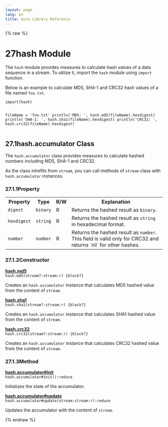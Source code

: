 ```yaml
---
layout: page
lang: en
title: Gura Library Reference
---
```


{% raw %}
<h1><span class="caption-index-1">27</span><a name="anchor-27"></a>hash Module</h1>
<p>
The <code>hash</code> module provides measures to calculate hash values of a data sequence in a stream. To utilize it, import the <code>hash</code> module using <code>import</code> function.
</p>
<p>
Below is an example to calculate MD5, SHA-1 and CRC32 hash values of a file named <code>foo.txt</code>.
</p>
<pre><code>import(hash)

fileName = 'foo.txt'
println('MD5: ', hash.md5(fileName).hexdigest)
println('SHA-1: ', hash.sha1(fileName).hexdigest)
println('CRC32: ', hash.crc32(fileName).hexdigest)
</code></pre>
<h2><span class="caption-index-2">27.1</span><a name="anchor-27-1"></a>hash.accumulator Class</h2>
<p>
The <code>hash.accumulator</code> class provides measures to calculate hashed numbers including MD5, SHA-1 and CRC32.
</p>
<p>
As the class inhefits from <code>stream</code>, you can call methods of <code>stream</code> class with <code>hash.accumulator</code> instances.
</p>
<h3><span class="caption-index-3">27.1.1</span><a name="anchor-27-1-1"></a>Property</h3>
<p>
<table>
<tr>
<th>
Property</th>
<th>
Type</th>
<th>
R/W</th>
<th>
Explanation</th>
</tr>


<tr>
<td>
<code>digest</code></td>
<td>
<code>binary</code></td>
<td>
R</td>

<td>
Returns the hashed result as <code>binary</code>.</td>
</tr>


<tr>
<td>
<code>hexdigest</code></td>
<td>
<code>string</code></td>
<td>
R</td>

<td>
Returns the hashed result as <code>string</code> in hexadecimal format.</td>
</tr>


<tr>
<td>
<code>number</code></td>
<td>
<code>number</code></td>
<td>
R</td>

<td>
Returns the hashed result as <code>number</code>.
This field is valid only for CRC32 and returns `nil` for other hashes.</td>
</tr>


</table>

</p>
<h3><span class="caption-index-3">27.1.2</span><a name="anchor-27-1-2"></a>Constructor</h3>
<p>
<div><strong style="text-decoration:underline">hash.md5</strong></div>
<div style="margin-bottom:1em"><code>hash.md5(stream?:stream:r) {block?}</code></div>
Creates an <code>hash.accumulator</code> instance that calculates MD5 hashed value from the content of <code>stream</code>.
</p>
<p>
<div><strong style="text-decoration:underline">hash.sha1</strong></div>
<div style="margin-bottom:1em"><code>hash.sha1(stream?:stream:r) {block?}</code></div>
Creates an <code>hash.accumulator</code> instance that calculates SHA1 hashed value from the content of <code>stream</code>.
</p>
<p>
<div><strong style="text-decoration:underline">hash.crc32</strong></div>
<div style="margin-bottom:1em"><code>hash.crc32(stream?:stream:r) {block?}</code></div>
Creates an <code>hash.accumulator</code> instance that calculates CRC32 hashed value from the content of <code>stream</code>.
</p>
<h3><span class="caption-index-3">27.1.3</span><a name="anchor-27-1-3"></a>Method</h3>
<p>
<div><strong style="text-decoration:underline">hash.accumulator#init</strong></div>
<div style="margin-bottom:1em"><code>hash.accumulator#init():reduce</code></div>
Initializes the state of the accumulator.
</p>
<p>
<div><strong style="text-decoration:underline">hash.accumulator#update</strong></div>
<div style="margin-bottom:1em"><code>hash.accumulator#update(stream:stream:r):reduce</code></div>
Updates the accumulator with the content of <code>stream</code>.
</p>
<p />

{% endraw %}
